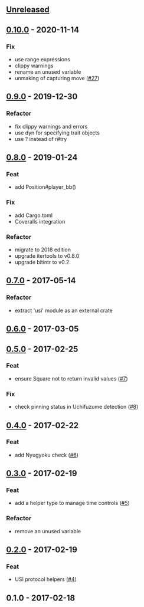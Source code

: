 <a name="unreleased"></a>
## [Unreleased]


<a name="0.10.0"></a>
## [0.10.0] - 2020-11-14
### Fix
- use range expressions
- clippy warnings
- rename an unused variable
- unmaking of capturing move ([#27](https://github.com/nozaq/shogi-rs/issues/27))


<a name="0.9.0"></a>
## [0.9.0] - 2019-12-30
### Refactor
- fix clippy warnings and errors
- use dyn for specifying trait objects
- use ? instead of r#try


<a name="0.8.0"></a>
## [0.8.0] - 2019-01-24
### Feat
- add Position#player_bb()

### Fix
- add Cargo.toml
- Coveralls integration

### Refactor
- migrate to 2018 edition
- upgrade itertools to v0.8.0
- upgrade bitintr to v0.2


<a name="0.7.0"></a>
## [0.7.0] - 2017-05-14
### Refactor
- extract 'usi' module as an external crate


<a name="0.6.0"></a>
## [0.6.0] - 2017-03-05

<a name="0.5.0"></a>
## [0.5.0] - 2017-02-25
### Feat
- ensure Square not to return invalid values ([#7](https://github.com/nozaq/shogi-rs/issues/7))

### Fix
- check pinning status in Uchifuzume detection ([#8](https://github.com/nozaq/shogi-rs/issues/8))


<a name="0.4.0"></a>
## [0.4.0] - 2017-02-22
### Feat
- add Nyugyoku check ([#6](https://github.com/nozaq/shogi-rs/issues/6))


<a name="0.3.0"></a>
## [0.3.0] - 2017-02-19
### Feat
- add a helper type to manage time controls ([#5](https://github.com/nozaq/shogi-rs/issues/5))

### Refactor
- remove an unused variable


<a name="0.2.0"></a>
## [0.2.0] - 2017-02-19
### Feat
- USI protocol helpers ([#4](https://github.com/nozaq/shogi-rs/issues/4))


<a name="0.1.0"></a>
## 0.1.0 - 2017-02-18

[Unreleased]: https://github.com/nozaq/shogi-rs/compare/0.10.0...HEAD
[0.10.0]: https://github.com/nozaq/shogi-rs/compare/0.9.0...0.10.0
[0.9.0]: https://github.com/nozaq/shogi-rs/compare/0.8.0...0.9.0
[0.8.0]: https://github.com/nozaq/shogi-rs/compare/0.7.0...0.8.0
[0.7.0]: https://github.com/nozaq/shogi-rs/compare/0.6.0...0.7.0
[0.6.0]: https://github.com/nozaq/shogi-rs/compare/0.5.0...0.6.0
[0.5.0]: https://github.com/nozaq/shogi-rs/compare/0.4.0...0.5.0
[0.4.0]: https://github.com/nozaq/shogi-rs/compare/0.3.0...0.4.0
[0.3.0]: https://github.com/nozaq/shogi-rs/compare/0.2.0...0.3.0
[0.2.0]: https://github.com/nozaq/shogi-rs/compare/0.1.0...0.2.0
